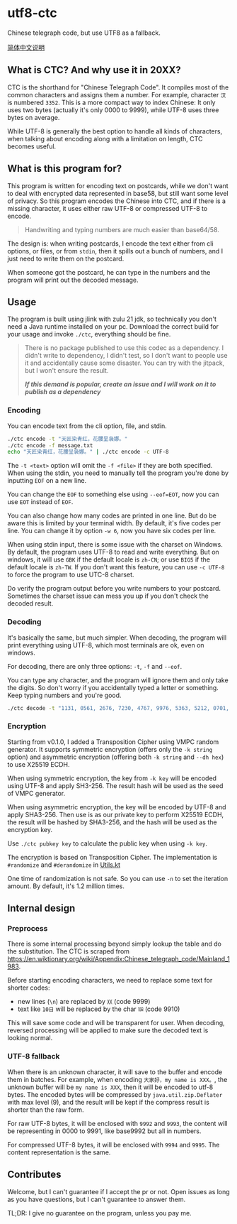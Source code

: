 # utf8-ctc
Chinese telegraph code, but use UTF8 as a fallback.

[简体中文说明](./readme_zh-CN.md)

## What is CTC? And why use it in 20XX?

CTC is the shorthand for "Chinese Telegraph Code".
It compiles most of the common characters and assigns them a number.
For example, character `汉` is numbered `3352`.
This is a more compact way to index Chinese:
It only uses two bytes (actually it's only 0000 to 9999),
while UTF-8 uses three bytes on average.

While UTF-8 is generally the best option to handle all kinds of characters,
when talking about encoding along with a limitation on length,
CTC becomes useful.

## What is this program for?

This program is written for encoding text on postcards, while we don't want to
deal with encrypted data represented in base58, but still want some level of privacy.
So this program encodes the Chinese into CTC, and if there is a missing character,
it uses either raw UTF-8 or compressed UTF-8 to encode.

> Handwriting and typing numbers are much easier than base64/58.

The design is: when writing postcards, I encode the text either from cli options,
or files, or from `stdin`, then it spills out a bunch of numbers, and I just need
to write them on the postcard.

When someone got the postcard, he can type in the numbers and the program will
print out the decoded message.

## Usage

The program is built using jlink with zulu 21 jdk, so technically you don't need
a Java runtime installed on your pc.
Download the correct build for your usage and invoke `./ctc`, everything should be fine.

> There is no package published to use this codec as a dependency.
> I didn't write to dependency, I didn't test, so I don't want to people use it
> and accidentally cause some disaster.
> You can try with the jitpack, but I won't ensure the result.
> 
> ***If this demand is popular, create an issue and I will work on it to publish as a dependency***

### Encoding

You can encode text from the cli option, file, and stdin.

```bash
./ctc encode -t "天匠染青红，花腰呈袅娜。"
./ctc encode -f message.txt
echo "天匠染青红，花腰呈袅娜。" | ./ctc encode -c UTF-8
```

The `-t <text>` option will omit the `-f <file>` if they are both specified.
When using the stdin, you need to manually tell the program you're done by inputting
`EOF` on a new line.

You can change the `EOF` to something else using `--eof=EOT`, now you can use `EOT`
instead of `EOF`.

You can also change how many codes are printed in one line.
But do be aware this is limited by your terminal width.
By default, it's five codes per line.
You can change it by option `-w 6`, now you have six codes per line.

When using stdin input, there is some issue with the charset on Windows.
By default, the program uses UTF-8 to read and write everything.
But on windows, it will use `GBK` if the default locale is `zh-CN`;
or use `BIG5` if the default locale is `zh-TW`.
If you don't want this feature, you can use `-c UTF-8` to force the program to
use UTC-8 charset.

Do verify the program output before you write numbers to your postcard.
Sometimes the charset issue can mess you up if you don't check the decoded result.

### Decoding

It's basically the same, but much simpler.
When decoding, the program will print everything using UTF-8,
which most terminals are ok, even on windows.

For decoding, there are only three options: `-t`, `-f` and `--eof`.

You can type any character, and the program will ignore them and only take the digits.
So don't worry if you accidentally typed a letter or something.
Keep typing numbers and you're good.

```bash
./ctc decode -t "1131, 0561, 2676, 7230, 4767, 9976, 5363, 5212, 0701, 5934, 1226, 9975"
```

### Encryption

Starting from v0.1.0, I added a Transposition Cipher using VMPC random generator.
It supports symmetric encryption (offers only the `-k string` option) and 
asymmetric encryption (offering both `-k string` and `--dh hex`) to use X25519 ECDH.

When using symmetric encryption, the key from `-k key` will be encoded using UTF-8
and apply SH3-256.
The result hash will be used as the seed of VMPC generator.

When using asymmetric encryption, the key will be encoded by UTF-8 and apply SHA3-256.
Then use is as our private key to perform X25519 ECDH, the result will be hashed by
SHA3-256, and the hash will be used as the encryption key.

Use `./ctc pubkey key` to calculate the public key when using `-k key`. 

The encryption is based on Transposition Cipher.
The implementation is `#randomize` and `#derandomize` in [Utils.kt](./src/main/kotlin/info/skyblond/ctc/Utils.kt) 

One time of randomization is not safe.
So you can use `-n` to set the iteration amount.
By default, it's 1.2 million times.

## Internal design

### Preprocess

There is some internal processing beyond simply lookup the table and do the substitution.
The CTC is scraped from https://en.wiktionary.org/wiki/Appendix:Chinese_telegraph_code/Mainland_1983.

Before starting encoding characters, we need to replace some text for shorter codes:
+ new lines (`\n`) are replaced by `〷` (code 9999)
+ text like `10日` will be replaced by the char `㏩` (code 9910)

This will save some code and will be transparent for user.
When decoding, reversed processing will be applied to make sure the decoded
text is looking normal.

### UTF-8 fallback

When there is an unknown character, it will save to the buffer and encode them in batches.
For example, when encoding `大家好，my name is XXX。`, the unknown buffer will be `my name is XXX`,
then it will be encoded to utf-8 bytes.
The encoded bytes will be compressed by `java.util.zip.Deflater` with max level (9),
and the result will be kept if the compress result is shorter than the raw form.

For raw UTF-8 bytes, it will be enclosed with `9992` and `9993`, the content
will be representing in 0000 to 9991, like base9992 but all in numbers.

For compressed UTF-8 bytes, it will be enclosed with `9994` and `9995`.
The content representation is the same.

## Contributes

Welcome, but I can't guarantee if I accept the pr or not.
Open issues as long as you have questions, but I can't guarantee to answer them.

TL;DR: I give no guarantee on the program, unless you pay me.
